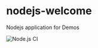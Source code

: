 # nodejs-welcome
Nodejs application for Demos


![Node.js CI](https://github.com/debianmaster/nodejs-welcome/workflows/Node.js%20CI/badge.svg)

